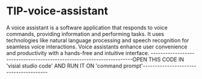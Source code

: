 # TIP-voice-assistant
A voice assistant is a software application that responds to voice commands, providing information and performing tasks. It uses technologies like natural language processing and speech recognition for seamless voice interactions. Voice assistants enhance user convenience and productivity with a hands-free and intuitive interface.
----------------------------------------------------------------------OPEN THIS CODE IN 'visial studio code' AND RUN IT ON 'command prompt'---------------------------------------
